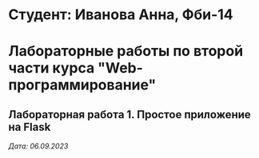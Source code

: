 # Студент: Иванова Анна, Фби-14

# Лабораторные работы по второй части курса "Web-программирование"

## Лабораторная работа 1. Простое приложение на Flask 

*Дата: 06.09.2023*